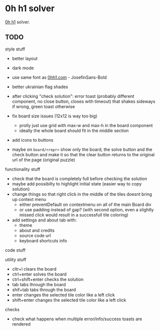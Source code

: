 # 0h h1 solver

[0h h1](https://0hh1.com) solver.

## TODO

style stuff
- better layout
- dark mode
- use same font as [0hh1.com](0hh1.com) - JosefinSans-Bold
- better ukrainian flag shades
- after clicking "check solution": error toast (probably different component, no close button, closes with timeout) that shakes sideways if wrong, green toast otherwise
- fix board size issues (12x12 is way too big)
  - prolly just use grid with max-w and max-h in the board component
  - ideally the whole board should fit in the middle section
- add icons to buttons

- maybe on `board/<repr>` show only the board, the solve button and the check button and make it so that the clear button returns to the original url of the page (original puzzle)

functionality stuff
- check that the board is completely full before checking the solution
- maybe add possibilty to highlight initial state (easier way to copy solution)
- change things so that right click in the middle of the tiles doesnt bring up context menu
  - either preventDefault on contextmenu on all of the main Board div 
  - or use padding instead of gap? (with second option, even a slightly missed click would result in a successfull tile coloring)
- add settings and about tab with:
  - theme
  - about and credits
  - source code url
  - keyboard shortcuts info

code stuff

utility stuff
- cltr+l clears the board
- ctrl+enter solves the board
- ctrl+shift+enter checks the solution
- tab tabs through the board
- shif+tab tabs through the board
- enter changes the selected tile color like a left click
- shift+enter changes the selected tile color like a left click

checks
- check what happens when multiple error/info/success toasts are rendered